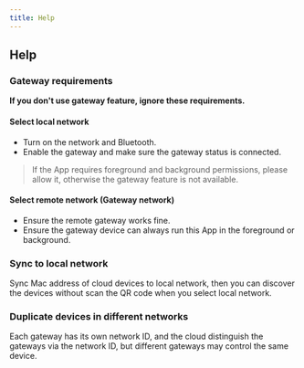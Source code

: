 ```yaml
---
title: Help
---
```


## Help

### Gateway requirements

__If you don't use gateway feature, ignore these requirements.__

#### Select local network

- Turn on the network and Bluetooth.
- Enable the gateway and make sure the gateway status is connected.

> If the App requires foreground and background permissions, please allow it, otherwise the gateway feature is not available.

#### Select remote network (Gateway network)

- Ensure the remote gateway works fine.
- Ensure the gateway device can always run this App in the foreground or background.

### Sync to local network

Sync Mac address of cloud devices to local network, then you can discover the devices without scan the QR code when you select local network.

### Duplicate devices in different networks

Each gateway has its own network ID, and the cloud distinguish the gateways via the network ID, but different gateways may control the same device.


